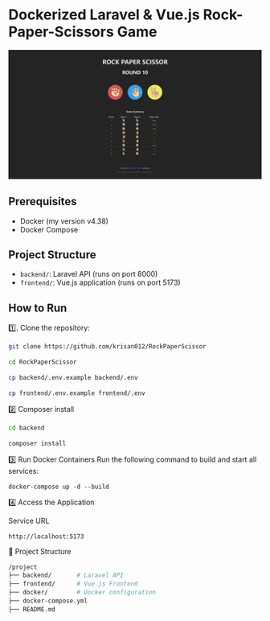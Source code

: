 # Dockerized Laravel & Vue.js Rock-Paper-Scissors Game
![Alt text](main_app.png)
## Prerequisites
- Docker (my version v4.38)
- Docker Compose

## Project Structure
- `backend/`: Laravel API (runs on port 8000)
- `frontend/`: Vue.js application (runs on port 5173)

## How to Run
1️⃣. Clone the repository:
   ```bash
   git clone https://github.com/krisan012/RockPaperScissor
   ```
```bash
cd RockPaperScissor
```

```bash
cp backend/.env.example backend/.env
```
```bash
cp frontend/.env.example frontend/.env
```

2️⃣ Composer install
```bash
cd backend
```
```bash
composer install
```


3️⃣ Run Docker Containers
Run the following command to build and start all services:
```shell
docker-compose up -d --build
```

4️⃣ Access the Application

Service	URL
```
http://localhost:5173
```

📂 Project Structure
```bash
/project
├── backend/       # Laravel API
├── frontend/      # Vue.js Frontend
├── docker/        # Docker configuration
├── docker-compose.yml
├── README.md
```

